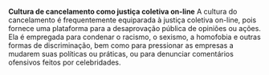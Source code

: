 **Cultura de cancelamento como justiça coletiva on-line**
   A cultura do cancelamento é frequentemente equiparada à justiça coletiva on-line, pois fornece uma plataforma para a desaprovação pública de opiniões ou ações. Ela é empregada para condenar o racismo, o sexismo, a homofobia e outras formas de discriminação, bem como para pressionar as empresas a mudarem suas políticas ou práticas, ou para denunciar comentários ofensivos feitos por celebridades.